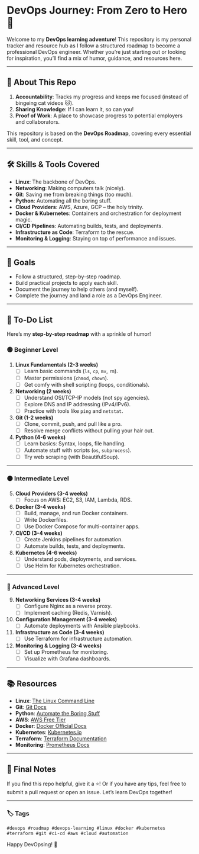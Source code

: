 # DevOps Journey: From Zero to Hero 🚀

Welcome to my **DevOps learning adventure**! This repository is my personal tracker and resource hub as I follow a structured roadmap to become a professional DevOps engineer. Whether you’re just starting out or looking for inspiration, you’ll find a mix of humor, guidance, and resources here.

---

## 📖 About This Repo  

1. **Accountability**: Tracks my progress and keeps me focused (instead of bingeing cat videos 🐱).  
2. **Sharing Knowledge**: If I can learn it, so can you!  
3. **Proof of Work**: A place to showcase progress to potential employers and collaborators.  

This repository is based on the **DevOps Roadmap**, covering every essential skill, tool, and concept.  

---

## 🛠️ Skills & Tools Covered  

- **Linux**: The backbone of DevOps.  
- **Networking**: Making computers talk (nicely).  
- **Git**: Saving me from breaking things (too much).  
- **Python**: Automating all the boring stuff.  
- **Cloud Providers**: AWS, Azure, GCP – the holy trinity.  
- **Docker & Kubernetes**: Containers and orchestration for deployment magic.  
- **CI/CD Pipelines**: Automating builds, tests, and deployments.  
- **Infrastructure as Code**: Terraform to the rescue.  
- **Monitoring & Logging**: Staying on top of performance and issues.  

---

## 🎯 Goals  

- Follow a structured, step-by-step roadmap.  
- Build practical projects to apply each skill.  
- Document the journey to help others (and myself).  
- Complete the journey and land a role as a DevOps Engineer.  

---

## 📝 To-Do List  

Here’s my **step-by-step roadmap** with a sprinkle of humor!  

### 🟢 Beginner Level  

1. **Linux Fundamentals (2-3 weeks)**  
   - [ ] Learn basic commands (`ls`, `cp`, `mv`, `rm`).  
   - [ ] Master permissions (`chmod`, `chown`).  
   - [ ] Get comfy with shell scripting (loops, conditionals).  

2. **Networking (2 weeks)**  
   - [ ] Understand OSI/TCP-IP models (not spy agencies).  
   - [ ] Explore DNS and IP addressing (IPv4/IPv6).  
   - [ ] Practice with tools like `ping` and `netstat`.  

3. **Git (1-2 weeks)**  
   - [ ] Clone, commit, push, and pull like a pro.  
   - [ ] Resolve merge conflicts without pulling your hair out.  

4. **Python (4-6 weeks)**  
   - [ ] Learn basics: Syntax, loops, file handling.  
   - [ ] Automate stuff with scripts (`os`, `subprocess`).  
   - [ ] Try web scraping (with BeautifulSoup).  

---

### 🟠 Intermediate Level  

5. **Cloud Providers (3-4 weeks)**  
   - [ ] Focus on AWS: EC2, S3, IAM, Lambda, RDS.  

6. **Docker (3-4 weeks)**  
   - [ ] Build, manage, and run Docker containers.  
   - [ ] Write Dockerfiles.  
   - [ ] Use Docker Compose for multi-container apps.  

7. **CI/CD (3-4 weeks)**  
   - [ ] Create Jenkins pipelines for automation.  
   - [ ] Automate builds, tests, and deployments.  

8. **Kubernetes (4-6 weeks)**  
   - [ ] Understand pods, deployments, and services.  
   - [ ] Use Helm for Kubernetes orchestration.  

---

### 🔴 Advanced Level  

9. **Networking Services (3-4 weeks)**  
   - [ ] Configure Nginx as a reverse proxy.  
   - [ ] Implement caching (Redis, Varnish).  

10. **Configuration Management (3-4 weeks)**  
    - [ ] Automate deployments with Ansible playbooks.  

11. **Infrastructure as Code (3-4 weeks)**  
    - [ ] Use Terraform for infrastructure automation.  

12. **Monitoring & Logging (3-4 weeks)**  
    - [ ] Set up Prometheus for monitoring.  
    - [ ] Visualize with Grafana dashboards.  

---

## 📚 Resources  

- **Linux**: [The Linux Command Line](https://linuxcommand.org/)  
- **Git**: [Git Docs](https://git-scm.com/doc)  
- **Python**: [Automate the Boring Stuff](https://automatetheboringstuff.com/)  
- **AWS**: [AWS Free Tier](https://aws.amazon.com/free/)  
- **Docker**: [Docker Official Docs](https://docs.docker.com/)  
- **Kubernetes**: [Kubernetes.io](https://kubernetes.io/docs/)  
- **Terraform**: [Terraform Documentation](https://www.terraform.io/)  
- **Monitoring**: [Prometheus Docs](https://prometheus.io/docs/)  

---

## 🏁 Final Notes  

If you find this repo helpful, give it a ⭐! Or if you have any tips, feel free to submit a pull request or open an issue. Let’s learn DevOps together!  

---

### 🏷️ Tags  

`#devops #roadmap #devops-learning #linux #docker #kubernetes #terraform #git #ci-cd #aws #cloud #automation`  

Happy DevOpsing! 🚀  
